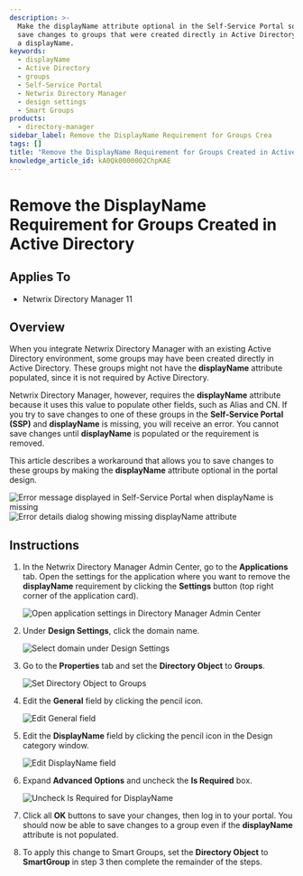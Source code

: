 ```yaml
---
description: >-
  Make the displayName attribute optional in the Self‑Service Portal so you can
  save changes to groups that were created directly in Active Directory without
  a displayName.
keywords:
  - displayName
  - Active Directory
  - groups
  - Self-Service Portal
  - Netwrix Directory Manager
  - design settings
  - Smart Groups
products:
  - directory-manager
sidebar_label: Remove the DisplayName Requirement for Groups Crea
tags: []
title: "Remove the DisplayName Requirement for Groups Created in Active Directory"
knowledge_article_id: kA0Qk0000002ChpKAE
---
```


# Remove the DisplayName Requirement for Groups Created in Active Directory

## Applies To
- Netwrix Directory Manager 11

## Overview
When you integrate Netwrix Directory Manager with an existing Active Directory environment, some groups may have been created directly in Active Directory. These groups might not have the **displayName** attribute populated, since it is not required by Active Directory.

Netwrix Directory Manager, however, requires the **displayName** attribute because it uses this value to populate other fields, such as Alias and CN. If you try to save changes to one of these groups in the **Self‑Service Portal (SSP)** and **displayName** is missing, you will receive an error. You cannot save changes until **displayName** is populated or the requirement is removed.

This article describes a workaround that allows you to save changes to these groups by making the **displayName** attribute optional in the portal design.

![Error message displayed in Self-Service Portal when displayName is missing](images/ka0Qk000000DvbZ_0EMQk00000BSYlB.png) ![Error details dialog showing missing displayName attribute](images/ka0Qk000000DvbZ_0EMQk00000BSWjO.png)

## Instructions
1. In the Netwrix Directory Manager Admin Center, go to the **Applications** tab. Open the settings for the application where you want to remove the **displayName** requirement by clicking the **Settings** button (top right corner of the application card).
   
   ![Open application settings in Directory Manager Admin Center](images/ka0Qk000000DvbZ_0EMQk00000BSYmn.png)

2. Under **Design Settings**, click the domain name.
   
   ![Select domain under Design Settings](images/ka0Qk000000DvbZ_0EMQk00000BSYoP.png)

3. Go to the **Properties** tab and set the **Directory Object** to **Groups**.
   
   ![Set Directory Object to Groups](images/ka0Qk000000DvbZ_0EMQk00000BSYq1.png)

4. Edit the **General** field by clicking the pencil icon.
   
   ![Edit General field](images/ka0Qk000000DvbZ_0EMQk00000BSYrd.png)

5. Edit the **DisplayName** field by clicking the pencil icon in the Design category window.
   
   ![Edit DisplayName field](images/ka0Qk000000DvbZ_0EMQk00000BSYtF.png)

6. Expand **Advanced Options** and uncheck the **Is Required** box.
   
   ![Uncheck Is Required for DisplayName](images/ka0Qk000000DvbZ_0EMQk00000BSYwT.png)

7. Click all **OK** buttons to save your changes, then log in to your portal. You should now be able to save changes to a group even if the **displayName** attribute is not populated.

8. To apply this change to Smart Groups, set the **Directory Object** to **SmartGroup** in step 3 then complete the remainder of the steps.
